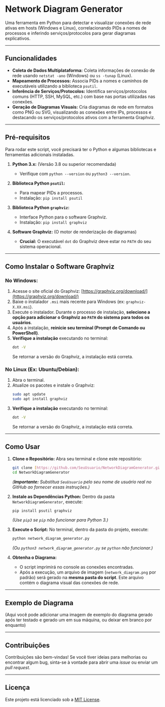 # Network Diagram Generator

Uma ferramenta em Python para detectar e visualizar conexões de rede ativas em hosts (Windows e Linux), correlacionando PIDs a nomes de processos e inferindo serviços/protocolos para gerar diagramas explicativos.

---

## Funcionalidades

* **Coleta de Dados Multiplataforma:** Coleta informações de conexão de rede usando `netstat -ano` (Windows) ou `ss -tunap` (Linux).
* **Mapeamento de Processos:** Associa PIDs a nomes e caminhos de executáveis utilizando a biblioteca `psutil`.
* **Inferência de Serviços/Protocolos:** Identifica serviços/protocolos comuns (HTTP, SSH, MySQL, etc.) com base nas portas utilizadas nas conexões.
* **Geração de Diagramas Visuais:** Cria diagramas de rede em formatos como PNG ou SVG, visualizando as conexões entre IPs, processos e destacando os serviços/protocolos ativos com a ferramenta Graphviz.

---

## Pré-requisitos

Para rodar este script, você precisará ter o Python e algumas bibliotecas e ferramentas adicionais instaladas.

1.  **Python 3.x:** (Versão 3.8 ou superior recomendada)
    * Verifique com `python --version` ou `python3 --version`.

2.  **Biblioteca Python `psutil`:**
    * Para mapear PIDs a processos.
    * Instalação: `pip install psutil`

3.  **Biblioteca Python `graphviz`:**
    * Interface Python para o software Graphviz.
    * Instalação: `pip install graphviz`

4.  **Software Graphviz:** (O motor de renderização de diagramas)
    * **Crucial:** O executável `dot` do Graphviz deve estar no `PATH` do seu sistema operacional.

---

## Como Instalar o Software Graphviz

### No Windows:

1.  Acesse o site oficial do Graphviz: [https://graphviz.org/download/](https://graphviz.org/download/)
2.  Baixe o instalador `.msi` mais recente para Windows (ex: `graphviz-X.XX.msi`).
3.  Execute o instalador. Durante o processo de instalação, **selecione a opção para adicionar o Graphviz ao `PATH` do sistema para todos os usuários**.
4.  Após a instalação, **reinicie seu terminal (Prompt de Comando ou PowerShell)**.
5.  **Verifique a instalação** executando no terminal:
    ```bash
    dot -V
    ```
    Se retornar a versão do Graphviz, a instalação está correta.

### No Linux (Ex: Ubuntu/Debian):

1.  Abra o terminal.
2.  Atualize os pacotes e instale o Graphviz:
    ```bash
    sudo apt update
    sudo apt install graphviz
    ```
3.  **Verifique a instalação** executando no terminal:
    ```bash
    dot -V
    ```
    Se retornar a versão do Graphviz, a instalação está correta.

---

## Como Usar

1.  **Clone o Repositório:**
    Abra seu terminal e clone este repositório:
    ```bash
    git clone [https://github.com/SeuUsuario/NetworkDiagramGenerator.git](https://github.com/SeuUsuario/NetworkDiagramGenerator.git)
    cd NetworkDiagramGenerator
    ```
    *(**Importante:** Substitua `SeuUsuario` pelo seu nome de usuário real no GitHub ao fornecer essas instruções.)*

2.  **Instale as Dependências Python:**
    Dentro da pasta `NetworkDiagramGenerator`, execute:
    ```bash
    pip install psutil graphviz
    ```
    *(Use `pip3` se `pip` não funcionar para Python 3.)*

3.  **Execute o Script:**
    No terminal, dentro da pasta do projeto, execute:
    ```bash
    python network_diagram_generator.py
    ```
    *(Ou `python3 network_diagram_generator.py` se `python` não funcionar.)*

4.  **Obtenha o Diagrama:**
    * O script imprimirá no console as conexões encontradas.
    * Após a execução, um arquivo de imagem (`network_diagram.png` por padrão) será gerado na **mesma pasta do script**. Este arquivo contém o diagrama visual das conexões de rede.

---

## Exemplo de Diagrama

(Aqui você pode adicionar uma imagem de exemplo do diagrama gerado após ter testado e gerado um em sua máquina, ou deixar em branco por enquanto)

---

## Contribuições

Contribuições são bem-vindas! Se você tiver ideias para melhorias ou encontrar algum bug, sinta-se à vontade para abrir uma *issue* ou enviar um *pull request*.

---

## Licença

Este projeto está licenciado sob a [MIT License](LICENSE).
